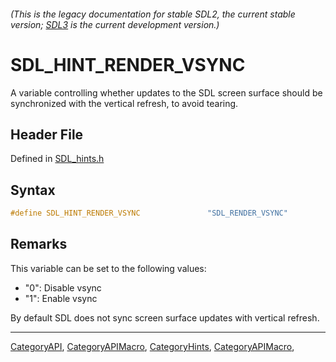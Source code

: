 ###### (This is the legacy documentation for stable SDL2, the current stable version; [SDL3](https://wiki.libsdl.org/SDL3/) is the current development version.)
# SDL_HINT_RENDER_VSYNC

A variable controlling whether updates to the SDL screen surface should be synchronized with the vertical refresh, to avoid tearing.

## Header File

Defined in [SDL_hints.h](https://github.com/libsdl-org/SDL/blob/SDL2/include/SDL_hints.h)

## Syntax

```c
#define SDL_HINT_RENDER_VSYNC               "SDL_RENDER_VSYNC"
```

## Remarks

This variable can be set to the following values:

- "0": Disable vsync
- "1": Enable vsync

By default SDL does not sync screen surface updates with vertical refresh.

----
[CategoryAPI](CategoryAPI), [CategoryAPIMacro](CategoryAPIMacro), [CategoryHints](CategoryHints), [CategoryAPIMacro](CategoryAPIMacro), 

